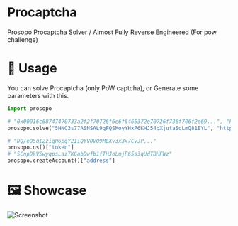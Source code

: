 # Procaptcha
Prosopo Procaptcha Solver / Almost Fully Reverse Engineered (For pow challenge)
# 📘 Usage
You can solve Procaptcha (only PoW captcha), or Generate some parameters with this.
```py
import prosopo

# "0x00016c68747470733a2f2f70726f6e6f6465372e70726f736f706f2e69...", "Failed" or "Unsupported CAPTCHA type"
prosopo.solve("5HNC3s77ASNSAL9gFQSMoyYHxP6KHJ54qXjutaSqLmQ81EYL", "https://hamutan86.pythonanywhere.com/captchademo/prosopo", f"http://your.proxy:1000")

# "DQ/eO5qI2zigH6pgY2IiQYVOVO9MEXv3x3x7CvJP..."
prosopo.ns()["token"]
# "5CnpDkV5wyqpsLazTKGabDwfb1fTHJoLmjF65s3qUdTBHFWz"
prosopo.createAccount()["address"]
```
# 🖼️ Showcase
![Screenshot](https://github.com/hemusuku86/prosopo-procaptcha/blob/main/%E3%82%B9%E3%82%AF%E3%83%AA%E3%83%BC%E3%83%B3%E3%82%B7%E3%83%A7%E3%83%83%E3%83%88%202025-07-06%20190919.png?raw=true)
